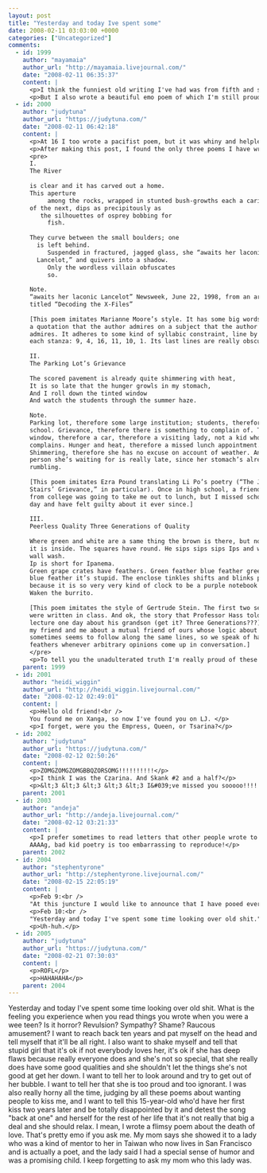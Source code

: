 ```yaml
---
layout: post
title: "Yesterday and today Ive spent some"
date: 2008-02-11 03:03:00 +0000
categories: ["Uncategorized"]
comments:
  - id: 1999
    author: "mayamaia"
    author_url: "http://mayamaia.livejournal.com/"
    date: "2008-02-11 06:35:37"
    content: |
      <p>I think the funniest old writing I've had was from fifth and sixth grade, when my writing skills were ahead of my thinking skills.  Specifically amusing were a science project (in which we had to create a version of an animal that would survive after a great flood) and a belligerently pacifist poem.</p>
      <p>But I also wrote a beautiful emo poem of which I'm still proud.</p>
  - id: 2000
    author: "judytuna"
    author_url: "https://judytuna.com/"
    date: "2008-02-11 06:42:18"
    content: |
      <p>At 16 I too wrote a pacifist poem, but it was whiny and helpless. It was like "I wish you could delete stuff in real life, like you can delete stuff from computers" and ended with the line "we will achieve peace one day." It's horrible.</p>
      <p>After making this post, I found the only three poems I have written since 2000. They were for an assignment for this american poetry class I took with Robert Haas, who I love. Here they are:</p>
      <pre>
      I.
      The River
      
      is clear and it has carved out a home.
      This aperture
           among the rocks, wrapped in stunted bush-growths each a caricature
      of the next, dips as precipitously as
         the silhouettes of osprey bobbing for
           fish. 
      
      They curve between the small boulders; one
      	is left behind.
           Suspended in fractured, jagged glass, she “awaits her laconic
      	Lancelot,” and quivers into a shadow.
      	   Only the wordless villain obfuscates
           so.
      
      Note.
      “awaits her laconic Lancelot” Newsweek, June 22, 1998, from an article
      titled “Decoding the X-Files”
      
      [This poem imitates Marianne Moore’s style. It has some big words. It uses
      a quotation that the author admires on a subject that the author really
      admires. It adheres to some kind of syllabic constraint, line by line in
      each stanza: 9, 4, 16, 11, 10, 1. Its last lines are really obscure.]
      
      II.
      The Parking Lot’s Grievance
      
      The scored pavement is already quite shimmering with heat,
      It is so late that the hunger growls in my stomach,
      And I roll down the tinted window
      And watch the students through the summer haze.
      
      Note.
      Parking lot, therefore some large institution; students, therefore a
      school. Grievance, therefore there is something to complain of. Tinted
      window, therefore a car, therefore a visiting lady, not a kid who
      complains. Hunger and heat, therefore a missed lunch appointment.
      Shimmering, therefore she has no excuse on account of weather. And the
      person she’s waiting for is really late, since her stomach’s already
      rumbling. 
      
      [This poem imitates Ezra Pound translating Li Po’s poetry (“The Jewelled
      Stairs’ Grievance,” in particular). Once in high school, a friend visiting
      from college was going to take me out to lunch, but I missed school that
      day and have felt guilty about it ever since.]
      
      III.
      Peerless Quality Three Generations of Quality
      
      Where green and white are a same thing the brown is there, but not there;
      it is inside. The squares have round. He sips sips sips Ips and whites the
      wall wash.
      Ip is short for Ipanema.
      Green grape crates have feathers. Green feather blue feather green feather
      blue feather it’s stupid. The enclose tinkles shifts and blinks peacocks
      because it is so very very kind of clock to be a purple notebook wake.
      Waken the burrito.
      
      [This poem imitates the style of Gertrude Stein. The first two sentences
      were written in class. And ok, the story that Professor Hass told in
      lecture one day about his grandson (get it? Three Generations???) reminded
      my friend and me about a mutual friend of ours whose logic about aesthetics
      sometimes seems to follow along the same lines, so we speak of hating blue
      feathers whenever arbitrary opinions come up in conversation.]
      </pre>
      <p>To tell you the unadulterated truth I'm really proud of these three. Like, really proud. Also I really, really love Marianne Moore, like, so much. zomg. Show me your kid-emo poem and I'll show you mine /titillated</p>
    parent: 1999
  - id: 2001
    author: "heidi_wiggin"
    author_url: "http://heidi_wiggin.livejournal.com/"
    date: "2008-02-12 02:49:01"
    content: |
      <p>Hello old friend!<br />
      You found me on Xanga, so now I've found you on LJ. </p>
      <p>I forget, were you the Empress, Queen, or Tsarina?</p>
  - id: 2002
    author: "judytuna"
    author_url: "https://judytuna.com/"
    date: "2008-02-12 02:50:26"
    content: |
      <p>ZOMGZOMGZOMGBBQZORSOMG!!!!!!!!!!</p>
      <p>I think I was the Czarina. And Skank #2 and a half?</p>
      <p>&lt;3 &lt;3 &lt;3 &lt;3 &lt;3 I&#039;ve missed you sooooo!!!!!</p>
    parent: 2001
  - id: 2003
    author: "andeja"
    author_url: "http://andeja.livejournal.com/"
    date: "2008-02-12 03:21:33"
    content: |
      <p>I prefer sometimes to read letters that other people wrote to me.  Cuz, at least it's not me writing it so i can't cringe as much, yet it still makes me remember being a teenager.<br />
      AAAAg, bad kid poetry is too embarrassing to reproduce!</p>
    parent: 2002
  - id: 2004
    author: "stephentyrone"
    author_url: "http://stephentyrone.livejournal.com/"
    date: "2008-02-15 22:05:19"
    content: |
      <p>Feb 9:<br />
      "At this juncture I would like to announce that I have pooed every day for a week..."</p>
      <p>Feb 10:<br />
      "Yesterday and today I've spent some time looking over old shit."</p>
      <p>Uh-huh.</p>
  - id: 2005
    author: "judytuna"
    author_url: "https://judytuna.com/"
    date: "2008-02-21 07:30:03"
    content: |
      <p>ROFL</p>
      <p>HAHAHAHA</p>
    parent: 2004
---
```


Yesterday and today I've spent some time looking over old shit. What is the feeling you experience when you read things you wrote when you were a wee teen? Is it horror? Revulsion? Sympathy? Shame? Raucous amusement? I want to reach back ten years and pat myself on the head and tell myself that it'll be all right. I also want to shake myself and tell that stupid girl that it's ok if not everybody loves her, it's ok if she has deep flaws because really everyone does and she's not so special, that she really does have some good qualities and she shouldn't let the things she's not good at get her down. I want to tell her to look around and try to get out of her bubble. I want to tell her that she is too proud and too ignorant. I was also really horny all the time, judging by all these poems about wanting people to kiss me, and I want to tell this 15-year-old who'd have her first kiss two years later and be totally disappointed by it and detest the song "back at one" and herself for the rest of her life that it's not really that big a deal and she should relax. I mean, I wrote a flimsy poem about the death of love. That's pretty emo if you ask me. My mom says she showed it to a lady who was a kind of mentor to her in Taiwan who now lives in San Francisco and is actually a poet, and the lady said I had a special sense of humor and was a promising child. I keep forgetting to ask my mom who this lady was.